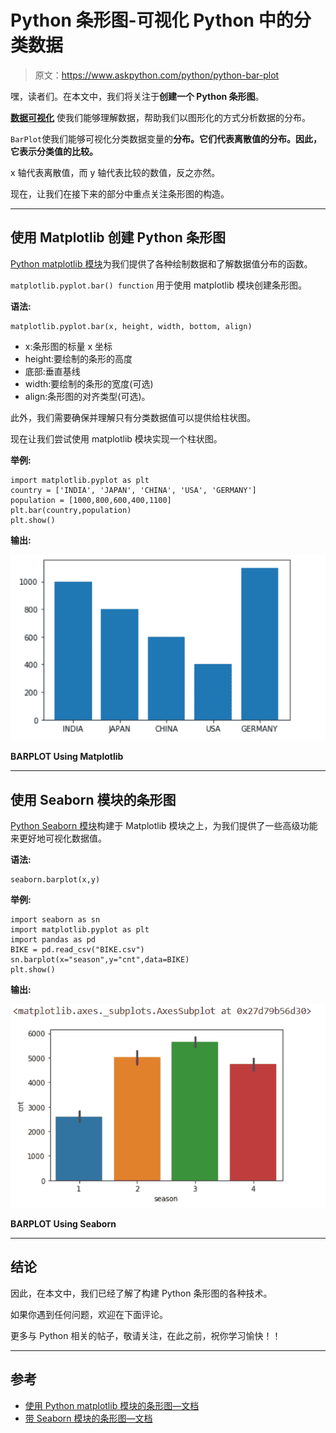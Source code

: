 # Python 条形图-可视化 Python 中的分类数据

> 原文：<https://www.askpython.com/python/python-bar-plot>

嘿，读者们。在本文中，我们将关注于**创建一个 Python 条形图**。

**[数据可视化](https://www.askpython.com/python-modules/data-visualization-using-python-bokeh)** 使我们能够理解数据，帮助我们以图形化的方式分析数据的分布。

`BarPlot`使我们能够可视化分类数据变量的**分布。它们代表离散值的分布。因此，它表示分类值的比较。**

x 轴代表离散值，而 y 轴代表比较的数值，反之亦然。

现在，让我们在接下来的部分中重点关注条形图的构造。

* * *

## 使用 Matplotlib 创建 Python 条形图

[Python matplotlib 模块](https://www.askpython.com/python-modules/matplotlib/python-matplotlib)为我们提供了各种绘制数据和了解数据值分布的函数。

`matplotlib.pyplot.bar() function` 用于使用 matplotlib 模块创建条形图。

**语法:**

```
matplotlib.pyplot.bar(x, height, width, bottom, align)

```

*   x:条形图的标量 x 坐标
*   height:要绘制的条形的高度
*   底部:垂直基线
*   width:要绘制的条形的宽度(可选)
*   align:条形图的对齐类型(可选)。

此外，我们需要确保并理解只有分类数据值可以提供给柱状图。

现在让我们尝试使用 matplotlib 模块实现一个柱状图。

**举例:**

```
import matplotlib.pyplot as plt
country = ['INDIA', 'JAPAN', 'CHINA', 'USA', 'GERMANY']
population = [1000,800,600,400,1100]
plt.bar(country,population)
plt.show()

```

**输出:**

![BARPLOT Using Matplotlib](img/64df213479043957c30ed62b8998b341.png)

**BARPLOT Using Matplotlib**

* * *

## 使用 Seaborn 模块的条形图

[Python Seaborn 模块](https://www.askpython.com/python-modules/python-seaborn-tutorial)构建于 Matplotlib 模块之上，为我们提供了一些高级功能来更好地可视化数据值。

**语法:**

```
seaborn.barplot(x,y)

```

**举例:**

```
import seaborn as sn
import matplotlib.pyplot as plt
import pandas as pd
BIKE = pd.read_csv("BIKE.csv")
sn.barplot(x="season",y="cnt",data=BIKE)
plt.show()

```

**输出:**

![BARPLOT Using Seaborn](img/303f34965252d5d24f7715c0ecab0301.png)

**BARPLOT Using Seaborn**

* * *

## 结论

因此，在本文中，我们已经了解了构建 Python 条形图的各种技术。

如果你遇到任何问题，欢迎在下面评论。

更多与 Python 相关的帖子，敬请关注，在此之前，祝你学习愉快！！

* * *

## 参考

*   [使用 Python matplotlib 模块的条形图—文档](https://matplotlib.org/3.1.1/api/_as_gen/matplotlib.pyplot.bar.html)
*   [带 Seaborn 模块的条形图—文档](https://seaborn.pydata.org/generated/seaborn.barplot.html)